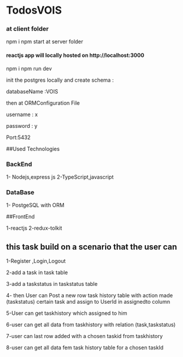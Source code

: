 # TodosVOIS

### at client folder 
npm i 
npm start 
at server folder 

#### reactjs app will locally hosted on http://localhost:3000  

npm i 
npm run dev 

init the postgres locally and create schema :

 databaseName :VOIS

then at ORMConfiguration File 

username : x 

password : y

Port:5432


##Used Technologies

### BackEnd 
1- Nodejs,express js 
2-TypeScript,javascript

### DataBase 
1- PostgeSQL with ORM

##FrontEnd

1-reactjs
2-redux-tolkit

## this task build on a scenario that the user can
1-Register ,Login,Logout

2-add a task in task table

3-add a taskstatus in taskstatus table 

4- then User can Post a new row task history table  with action made (taskstatus)  certain task 
and assign to UserId in assignedto column 

5-User can get taskhistory which assigned to him 

6-user can get all data from  taskhistory with relation (task,taskstatus)

7-user can last row added  with a chosen taskid from taskhistory  

8-user can get all data fem task history table for a chosen taskId



